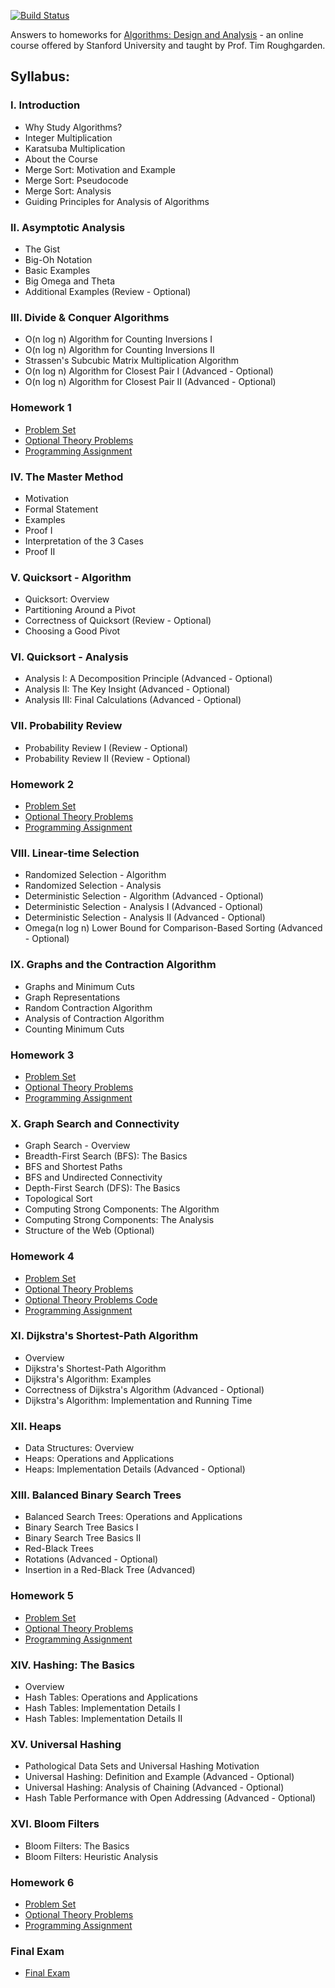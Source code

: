 [![Build Status](https://travis-ci.org/asarkar/algorithms-design-analysis.svg?branch=master)](https://travis-ci.org/asarkar/algorithms-design-analysis)

Answers to homeworks for [Algorithms: Design and Analysis](https://lagunita.stanford.edu/courses/course-v1:Engineering+Algorithms1+SelfPaced/about) - an online course offered by Stanford University and taught by Prof. Tim Roughgarden.

## Syllabus:

### I. Introduction

* Why Study Algorithms?
* Integer Multiplication
* Karatsuba Multiplication
* About the Course
* Merge Sort: Motivation and Example
* Merge Sort: Pseudocode
* Merge Sort: Analysis
* Guiding Principles for Analysis of Algorithms

### II. Asymptotic Analysis

* The Gist
* Big-Oh Notation
* Basic Examples
* Big Omega and Theta
* Additional Examples (Review - Optional)

### III. Divide & Conquer Algorithms

* O(n log n) Algorithm for Counting Inversions I
* O(n log n) Algorithm for Counting Inversions II
* Strassen's Subcubic Matrix Multiplication Algorithm
* O(n log n) Algorithm for Closest Pair I (Advanced - Optional)
* O(n log n) Algorithm for Closest Pair II (Advanced - Optional)

### Homework 1

* [Problem Set](https://blog.asarkar.org/algorithms-design-analysis/set-1/)
* [Optional Theory Problems](homework-1/src/main/scala/org/asarkar/homework/OptionalProblems.scala)
* [Programming Assignment](homework-1/src/main/scala/org/asarkar/homework/Assignment1.scala)

### IV. The Master Method

* Motivation
* Formal Statement
* Examples
* Proof I
* Interpretation of the 3 Cases
* Proof II

### V. Quicksort - Algorithm

* Quicksort: Overview
* Partitioning Around a Pivot
* Correctness of Quicksort (Review - Optional)
* Choosing a Good Pivot

### VI. Quicksort - Analysis

* Analysis I: A Decomposition Principle (Advanced - Optional)
* Analysis II: The Key Insight (Advanced - Optional)
* Analysis III: Final Calculations (Advanced - Optional)

### VII. Probability Review

* Probability Review I (Review - Optional)
* Probability Review II (Review - Optional)

### Homework 2

* [Problem Set](https://blog.asarkar.org/algorithms-design-analysis/set-2/)
* [Optional Theory Problems](homework-2/src/main/scala/org/asarkar/homework/OptionalProblems.scala)
* [Programming Assignment](homework-2/src/main/scala/org/asarkar/homework/Assignment2.scala)

### VIII. Linear-time Selection

* Randomized Selection - Algorithm
* Randomized Selection - Analysis
* Deterministic Selection - Algorithm (Advanced - Optional)
* Deterministic Selection - Analysis I (Advanced - Optional)
* Deterministic Selection - Analysis II (Advanced - Optional)
* Omega(n log n) Lower Bound for Comparison-Based Sorting (Advanced - Optional)

### IX. Graphs and the Contraction Algorithm

* Graphs and Minimum Cuts
* Graph Representations
* Random Contraction Algorithm
* Analysis of Contraction Algorithm
* Counting Minimum Cuts

### Homework 3

* [Problem Set](https://blog.asarkar.org/algorithms-design-analysis/set-3/)
* [Optional Theory Problems](https://blog.asarkar.org/algorithms-design-analysis/hw-3-opt/)
* [Programming Assignment](homework-3/src/main/scala/org/asarkar/homework/Assignment3.scala)

### X. Graph Search and Connectivity

* Graph Search - Overview
* Breadth-First Search (BFS): The Basics
* BFS and Shortest Paths
* BFS and Undirected Connectivity
* Depth-First Search (DFS): The Basics
* Topological Sort
* Computing Strong Components: The Algorithm
* Computing Strong Components: The Analysis
* Structure of the Web (Optional)

### Homework 4

* [Problem Set](https://blog.asarkar.org/algorithms-design-analysis/set-4/)
* [Optional Theory Problems](https://blog.asarkar.org/algorithms-design-analysis/hw-4-opt/)
* [Optional Theory Problems Code](homework-4/src/main/scala/org/asarkar/homework/OptionalProblem.scala)
* [Programming Assignment](homework-4/src/main/scala/org/asarkar/homework/Assignment4.scala)

### XI. Dijkstra's Shortest-Path Algorithm

* Overview
* Dijkstra's Shortest-Path Algorithm
* Dijkstra's Algorithm: Examples
* Correctness of Dijkstra's Algorithm (Advanced - Optional)
* Dijkstra's Algorithm: Implementation and Running Time

### XII. Heaps

* Data Structures: Overview
* Heaps: Operations and Applications
* Heaps: Implementation Details (Advanced - Optional)

### XIII. Balanced Binary Search Trees

* Balanced Search Trees: Operations and Applications
* Binary Search Tree Basics I
* Binary Search Tree Basics II
* Red-Black Trees
* Rotations (Advanced - Optional)
* Insertion in a Red-Black Tree (Advanced)

### Homework 5

* [Problem Set](https://blog.asarkar.org/algorithms-design-analysis/set-5/)
* [Optional Theory Problems](https://blog.asarkar.org/algorithms-design-analysis/hw-5-opt/)
* [Programming Assignment](homework-5/src/main/scala/org/asarkar/homework/Assignment5.scala)

### XIV. Hashing: The Basics

* Overview
* Hash Tables: Operations and Applications
* Hash Tables: Implementation Details I
* Hash Tables: Implementation Details II

### XV. Universal Hashing

* Pathological Data Sets and Universal Hashing Motivation
* Universal Hashing: Definition and Example (Advanced - Optional)
* Universal Hashing: Analysis of Chaining (Advanced - Optional)
* Hash Table Performance with Open Addressing (Advanced - Optional)

### XVI. Bloom Filters

* Bloom Filters: The Basics
* Bloom Filters: Heuristic Analysis

### Homework 6

* [Problem Set](https://blog.asarkar.org/algorithms-design-analysis/set-6/)
* [Optional Theory Problems](https://blog.asarkar.org/algorithms-design-analysis/hw-6-opt/)
* [Programming Assignment](homework-6/src/main/scala/org/asarkar/homework/)

### Final Exam

* [Final Exam](https://blog.asarkar.org/algorithms-design-analysis/final/)


